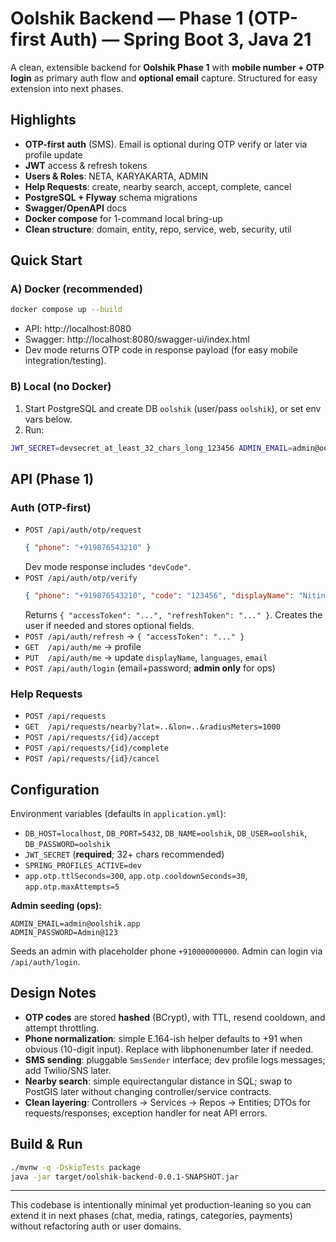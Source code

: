 # Oolshik Backend — Phase 1 (OTP-first Auth) — Spring Boot 3, Java 21

A clean, extensible backend for **Oolshik Phase 1** with **mobile number + OTP login** as primary auth flow and **optional email** capture. Structured for easy extension into next phases.

## Highlights
- **OTP-first auth** (SMS). Email is optional during OTP verify or later via profile update
- **JWT** access & refresh tokens
- **Users & Roles**: NETA, KARYAKARTA, ADMIN
- **Help Requests**: create, nearby search, accept, complete, cancel
- **PostgreSQL + Flyway** schema migrations
- **Swagger/OpenAPI** docs
- **Docker compose** for 1-command local bring-up
- **Clean structure**: domain, entity, repo, service, web, security, util

## Quick Start

### A) Docker (recommended)
```bash
docker compose up --build
```
- API: http://localhost:8080
- Swagger: http://localhost:8080/swagger-ui/index.html
- Dev mode returns OTP code in response payload (for easy mobile integration/testing).

### B) Local (no Docker)
1. Start PostgreSQL and create DB `oolshik` (user/pass `oolshik`), or set env vars below.
2. Run:
```bash
JWT_SECRET=devsecret_at_least_32_chars_long_123456 ADMIN_EMAIL=admin@oolshik.app ADMIN_PASSWORD=Admin@123 SPRING_PROFILES_ACTIVE=dev ./mvnw spring-boot:run
```

## API (Phase 1)

### Auth (OTP-first)
- `POST /api/auth/otp/request`
  ```json
  { "phone": "+919876543210" }
  ```
  Dev mode response includes `"devCode"`.
- `POST /api/auth/otp/verify`
  ```json
  { "phone": "+919876543210", "code": "123456", "displayName": "Nitin", "email": "n@example.com" }
  ```
  Returns `{ "accessToken": "...", "refreshToken": "..." }`. Creates the user if needed and stores optional fields.
- `POST /api/auth/refresh` → `{ "accessToken": "..." }`
- `GET  /api/auth/me` → profile
- `PUT  /api/auth/me` → update `displayName`, `languages`, `email`
- `POST /api/auth/login` (email+password; **admin only** for ops)

### Help Requests
- `POST /api/requests`
- `GET  /api/requests/nearby?lat=..&lon=..&radiusMeters=1000`
- `POST /api/requests/{id}/accept`
- `POST /api/requests/{id}/complete`
- `POST /api/requests/{id}/cancel`

## Configuration

Environment variables (defaults in `application.yml`):
- `DB_HOST=localhost`, `DB_PORT=5432`, `DB_NAME=oolshik`, `DB_USER=oolshik`, `DB_PASSWORD=oolshik`
- `JWT_SECRET` (**required**; 32+ chars recommended)
- `SPRING_PROFILES_ACTIVE=dev`
- `app.otp.ttlSeconds=300`, `app.otp.cooldownSeconds=30`, `app.otp.maxAttempts=5`

**Admin seeding (ops):**
```
ADMIN_EMAIL=admin@oolshik.app
ADMIN_PASSWORD=Admin@123
```
Seeds an admin with placeholder phone `+910000000000`. Admin can login via `/api/auth/login`.

## Design Notes
- **OTP codes** are stored **hashed** (BCrypt), with TTL, resend cooldown, and attempt throttling.
- **Phone normalization**: simple E.164-ish helper defaults to +91 when obvious (10-digit input). Replace with libphonenumber later if needed.
- **SMS sending**: pluggable `SmsSender` interface; dev profile logs messages; add Twilio/SNS later.
- **Nearby search**: simple equirectangular distance in SQL; swap to PostGIS later without changing controller/service contracts.
- **Clean layering**: Controllers → Services → Repos → Entities; DTOs for requests/responses; exception handler for neat API errors.

## Build & Run
```bash
./mvnw -q -DskipTests package
java -jar target/oolshik-backend-0.0.1-SNAPSHOT.jar
```

---
This codebase is intentionally minimal yet production-leaning so you can extend it in next phases (chat, media, ratings, categories, payments) without refactoring auth or user domains.
